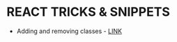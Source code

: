 # REACT TRICKS & SNIPPETS

* Adding and removing classes - [LINK](https://codepen.io/JorgeGWD/pen/jYMVXY)

